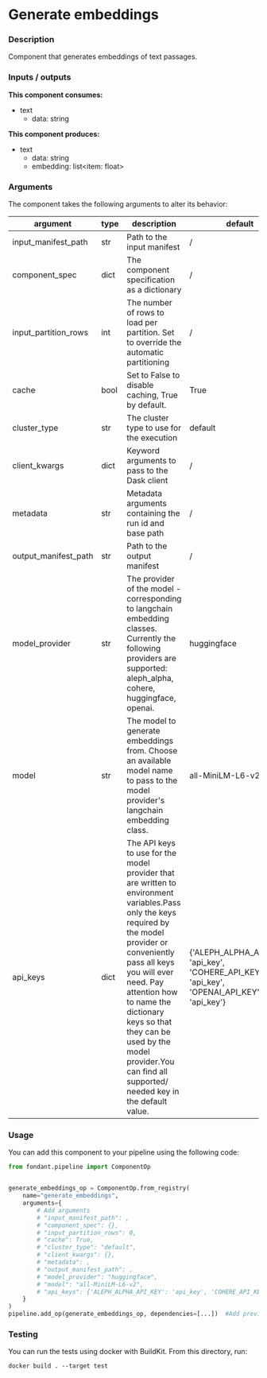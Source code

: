 # Generate embeddings

### Description
Component that generates embeddings of text passages.

### Inputs / outputs

**This component consumes:**

- text
    - data: string

**This component produces:**

- text
    - data: string
    - embedding: list<item: float>

### Arguments

The component takes the following arguments to alter its behavior:

| argument | type | description | default |
| -------- | ---- | ----------- | ------- |
| input_manifest_path | str | Path to the input manifest | / |
| component_spec | dict | The component specification as a dictionary | / |
| input_partition_rows | int | The number of rows to load per partition.                         Set to override the automatic partitioning | / |
| cache | bool | Set to False to disable caching, True by default. | True |
| cluster_type | str | The cluster type to use for the execution | default |
| client_kwargs | dict | Keyword arguments to pass to the Dask client | / |
| metadata | str | Metadata arguments containing the run id and base path | / |
| output_manifest_path | str | Path to the output manifest | / |
| model_provider | str | The provider of the model - corresponding to langchain embedding classes. Currently the following providers are supported: aleph_alpha, cohere, huggingface, openai. | huggingface |
| model | str | The model to generate embeddings from. Choose an available model name to pass to the model provider's langchain embedding class. | all-MiniLM-L6-v2 |
| api_keys | dict | The API keys to use for the model provider that are written to environment variables.Pass only the keys required by the model provider or conveniently pass all keys you will ever need. Pay attention how to name the dictionary keys so that they can be used by the model provider.You can find all supported/ needed key in the default value. | {'ALEPH_ALPHA_API_KEY': 'api_key', 'COHERE_API_KEY': 'api_key', 'OPENAI_API_KEY': 'api_key'} |

### Usage

You can add this component to your pipeline using the following code:

```python
from fondant.pipeline import ComponentOp


generate_embeddings_op = ComponentOp.from_registry(
    name="generate_embeddings",
    arguments={
        # Add arguments
        # "input_manifest_path": ,
        # "component_spec": {},
        # "input_partition_rows": 0,
        # "cache": True,
        # "cluster_type": "default",
        # "client_kwargs": {},
        # "metadata": ,
        # "output_manifest_path": ,
        # "model_provider": "huggingface",
        # "model": "all-MiniLM-L6-v2",
        # "api_keys": {'ALEPH_ALPHA_API_KEY': 'api_key', 'COHERE_API_KEY': 'api_key', 'OPENAI_API_KEY': 'api_key'},
    }
)
pipeline.add_op(generate_embeddings_op, dependencies=[...])  #Add previous component as dependency
```

### Testing

You can run the tests using docker with BuildKit. From this directory, run:
```
docker build . --target test
```
